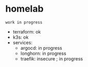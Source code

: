 # homelab

`work in progress`

* terraform: ok
* k3s: ok
* services:
  * argocd: in progress
  * longhorn: in progress
  * traefik: insecure ; in progress
